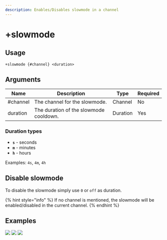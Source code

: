 ```yaml
---
description: Enables/Disables slowmode in a channel
---
```


# +slowmode

## Usage

```
+slowmode {#channel} <duration>
```

## Arguments

| Name     | Description                            | Type         | Required |
| -------- | -------------------------------------- | ------------ | -------- |
| #channel | The channel for the slowmode.          | Channel      | No       |
| duration | The duration of the slowmode cooldown. | Duration     | Yes      |

### Duration types

* **`s`** - seconds
* **`m`** - minutes
* **`h`** - hours

Examples: `4s`, `4m`, `4h`

## Disable slowmode

To disable the slowmode simply use `0` or `off` as duration.

{% hint style="info" %}
If no channel is mentioned, the slowmode will be enabled/disabled in the current channel.
{% endhint %}

## Examples

![](https://tawk.link/60e18ecd649e0a0a5cca7167/kb/attachments/g7PLxHOA-k.jpg) ![](https://tawk.link/60e18ecd649e0a0a5cca7167/kb/attachments/CkKgdrZA1a.jpg) ![](https://tawk.link/60e18ecd649e0a0a5cca7167/kb/attachments/hf6DDBnNLY.jpg)
